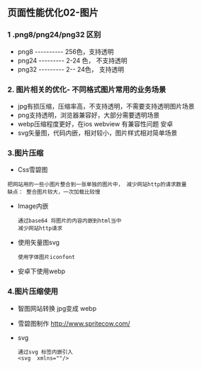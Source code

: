 ## 页面性能优化02-图片



### 1 .png8/png24/png32 区别

- png8 ---------- 256色，支持透明
- png24 ---------  2-24 色， 不支持透明
- png32 --------- 2-- 24色， 支持透明

### 2. 图片相关的优化- 不同格式图片常用的业务场景

- jpg有损压缩，压缩率高，不支持透明，不需要支持透明图片场景
- png支持透明，浏览器兼容好，大部分需要透明场景
- webp压缩程度更好，在ios webview 有兼容性问题  安卓
- svg矢量图，代码内嵌，相对较小，图片样式相对简单场景

### 3.图片压缩

- Css雪碧图

```
把网站用的一些小图片整合到一张单独的图片中， 减少网站http的请求数量
缺点： 整合图片较大，一次加载比较慢

```

- Image内嵌

  ```
  通过base64 将图片的内容内嵌到html当中
  减少网站http请求
  ```

- 使用矢量图svg

  ```
  使用字体图片iconfont
  ```

- 安卓下使用webp

### 4.图片压缩使用

- 智图网站转换 jpg变成 webp

- 雪碧图制作 http://www.spritecow.com/ 

- svg
	```
  通过svg 标签内嵌引入
  <svg  xmlns=""/>
  ```